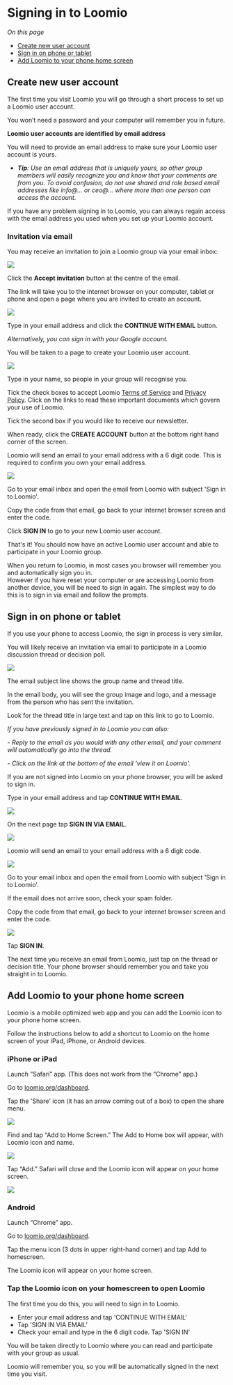 # Signing in to Loomio

*On this page*
- [Create new user account](#create-new-user-account)
- [Sign in on phone or tablet](#sign-in-on-phone-or-tablet)
- [Add Loomio to your phone home screen](#add-loomio-to-your-phone-home-screen)

## Create new user account

The first time you visit Loomio you will go through a short process to set up a Loomio user account. 

You won’t need a password and your computer will remember you in future.

**Loomio user accounts are identified by email address** 

You will need to provide an email address to make sure your Loomio user account is yours.

- ***Tip**: Use an email address that is uniquely yours, so other group members will easily recognize you and know that your comments are from you.  To avoid confusion, do not use shared and role based email addresses like info@... or ceo@... where more than one person can access the account.*

If you have any problem signing in to Loomio, you can always regain access with the email address you used when you set up your Loomio account.

### Invitation via email

You may receive an invitation to join a Loomio group via your email inbox:

![](email_invitation_1.png#width-50)

Click the **Accept invitation** button at the centre of the email.

The link will take you to the internet browser on your computer, tablet or phone and open a page where you are invited to create an account.

![](create_account_1.png#width-80)

Type in your email address and click the **CONTINUE WITH EMAIL** button.

*Alternatively, you can sign in with your Google account.*

You will be taken to a page to create your Loomio user account.

![](new_to_loomio.png#width-80)

Type in your name, so people in your group will recognise you.

Tick the check boxes to accept Loomio [Terms of Service](https://help.loomio.com/en/policy/terms/) and [Privacy Policy](https://help.loomio.com/en/policy/privacy/index.html). Click on the links to read these important documents which govern your use of Loomio.

Tick the second box if you would like to receive our newsletter.

When ready, click the **CREATE ACCOUNT** button at the bottom right hand corner of the screen.

Loomio will send an email to your email address with a 6 digit code.  This is required to confirm you own your email address.

![](check_email.png#width-80)

Go to your email inbox and open the email from Loomio with subject 'Sign in to Loomio'.

Copy the code from that email, go back to your internet browser screen and enter the code.

Click **SIGN IN** to go to your new Loomio user account.

That's it! You should now have an active Loomio user account and able to participate in your Loomio group.  

When you return to Loomio, in most cases you browser will remember you and automatically sign you in.  
However if you have reset your computer or are accessing Loomio from another device, you will be need to sign in again.  The simplest way to do this is to sign in via email and follow the prompts.

## Sign in on phone or tablet

If you use your phone to access Loomio, the sign in process is very similar.

You will likely receive an invitation via email to participate in a Loomio discussion thread or decision poll.

![](phone_thread_invite.jpg#width-50)

The email subject line shows the group name and thread title.

In the email body, you will see the group image and logo, and a message from the person who has sent the invitation.

Look for the thread title in large text and tap on this link to go to Loomio.

*If you have previously signed in to Loomio you can also:*

*- Reply to the email as you would with any other email, and your comment will automatically go into the thread.*

*- Click on the link at the bottom of the email 'view it on Loomio'.*

If you are not signed into Loomio on your phone browser, you will be asked to sign in.

Type in your email address and tap **CONTINUE WITH EMAIL**.

![](phone_sign_in.jpg#width-50)

On the next page tap **SIGN IN VIA EMAIL**. 

![](phone_welcome_back.jpg#width-50)

Loomio will send an email to your email address with a 6 digit code.  

![](phone_check_email.jpg#width-50)

Go to your email inbox and open the email from Loomio with subject 'Sign in to Loomio'.

If the email does not arrive soon, check your spam folder.

Copy the code from that email, go back to your internet browser screen and enter the code.

![](phone_sign_in_2.jpg#width-50)

Tap **SIGN IN**.

The next time you receive an email from Loomio, just tap on the thread or decision title.  Your phone browser should remember you and take you straight in to Loomio.

## Add Loomio to your phone home screen

Loomio is a mobile optimized web app and you can add the Loomio icon to your phone home screen.

Follow the instructions below to add a shortcut to Loomio on the home screen of your iPad, iPhone, or Android devices.

### iPhone or iPad
Launch “Safari” app.  (This does not work from the “Chrome” app.)

Go to [loomio.org/dashboard](https://www.loomio.org/dashboard).

Tap the 'Share' icon (it has an arrow coming out of a box) to open the share menu.

![](share-button.png#width-50)

Find and tap “Add to Home Screen.” The Add to Home box will appear, with Loomio icon and name.

![](add-home-screen.png#width-50)

Tap “Add.” Safari will close and the Loomio icon will appear on your home screen.

![](home_screen.png#width-50)

### Android
Launch “Chrome” app.

Go to [loomio.org/dashboard](https://www.loomio.org/dashboard).

Tap the menu icon (3 dots in upper right-hand corner) and tap Add to homescreen.

The Loomio icon will appear on your home screen.

### Tap the Loomio icon on your homescreen to open Loomio

The first time you do this, you will need to sign in to Loomio.
- Enter your email address and tap 'CONTINUE WITH EMAIL'
- Tap 'SIGN IN VIA EMAIL'
- Check your email and type in the 6 digit code. Tap 'SIGN IN'

You will be taken directly to Loomio where you can read and participate with your group as usual.

Loomio will remember you, so you will be automatically signed in the next time you visit.

